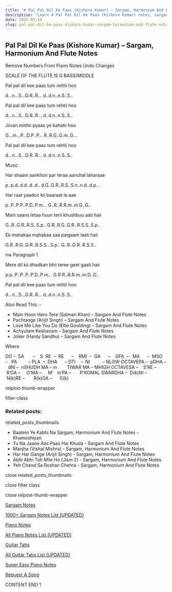 ```yaml
---
title: "# Pal Pal Dil Ke Paas (Kishore Kumar) – Sargam, Harmonium And Flute Notes"
description: "Learn # Pal Pal Dil Ke Paas (Kishore Kumar) notes, sargam, harmonium notations and flute notes. Easy step-by-step tutorial for beginners."
date: 2025-05-19
slug: pal-pal-dil-ke-paas-kishore-kumar-sargam-harmonium-and-flute-notes
---
```


## Pal Pal Dil Ke Paas (Kishore Kumar) – Sargam, Harmonium And Flute Notes

Remove Numbers From Piano Notes
Undo Changes

SCALE OF THE FLUTE IS G BASS/MIDDLE

Pal pal dil kee paas tum rehtii hoo

d…n…S…G.R..R… d..d.n..n.S..S..

Pal pal dil kee paas tum rehtii hoo

d…n…S…G.R..R… d..d.n..n.S..S..

Jiivan miithii pyaas ye kahatii hoo

G…m…P…D.P..P… R..R.G..G.m..G…

Pal pal dil kee paas tum rehtii hoo

d…n…S…G.R..R… d..d.n..n.S..S..

Music

Har shaam aankhon par teraa aanchal laharaae

p..p.d..d.d..d..d.. d.G..G.R..R.S..S.n..n.d..d.p…

Har raat yaadon kii baaraat le aae

p..P..P.P..P.D..P.m… G..R..R.R.m..m.G..G..

Main saans letaa huun terii khushbuu aati haii

G..R..G.R..R.S..S.p.. G.R..R.G..G.R..R.S.S..S.p..

Ek mahakaa mahakaa saa paigaam laati haii

G.R..R.G..G.R..R.S.S…S.p.. G..R..G.R..R.S.S..

nw Paragraph 1

Mere dil kii dhadkan bhii teree geet gaati haii

p.p..P..P..P..P.D..P.m… G.R.R..R.R.m..m.G..G..

Pal pal dil kee paas tum rehtii hoo

d…n…S…G.R..R… d..d.n..n.S..S..



Also Read This :-



* Main Hoon Hero Tera (Salman Khan) – Sargam And Flute Notes
* Pachtaoge (Arijit Singh) – Sargam And Flute Notes
* Love Me Like You Do (Ellie Goulding) – Sargam And Flute Notes
* Achyutam Keshavam – Sargam And Flute Notes
* Joker (Hardy Sandhu) – Sargam And Flute Notes

Where



DO –  SA       –    S  RE  –  RE      –    RMI  –  GA      –    GFA  –   MA      –  MSO  –   PA         – PLA  –  DHA      – DTI    –  NI          – NLOW OCTAVEPA –  pDHA –  dNI –  nSHUDH MA – m        TIWAR MA – MHIGH OCTAVESA –    S’RE –     R’GA –     G’MA –     M’   m’PA –       P’KOMAL SWARDHA –  D(k)NI –       N(k)RE –       R(k)GA –      G(k)



relpost-thumb-wrapper

filter-class

### Related posts:

related_posts_thumbnails

* Baatein Ye Kabhi Na Sargam, Harmonium And Flute Notes - Khamoshiyan
* Tu Na Jaane Aas Paas Hai Khuda - Sargam And Flute Notes
* Manjha (Vishal Mishra) - Sargam, Harmonium And Flute Notes
* Har Har Gange (Arijit Singh) - Sargam, Harmonium And Flute Notes
* Abhi Abhi Toh Mile Ho (Jism 2) - Sargam, Harmonium And Flute Notes
* Yeh Chand Sa Roshan Chehra - Sargam, Harmonium And Flute Notes

close related_posts_thumbnails

close filter class

close relpost-thumb-wrapper

[Sargam Notes](https://www.notationsworld.com/sargam-notes.html)

[1000+ Sargam Notes List (UPDATED)](https://www.notationsworld.com/all-songs-list-sargam-notes.html)

[Piano Notes](https://www.notationsworld.com/piano-notes.html)

[All Piano Notes List (UPDATED)](https://www.notationsworld.com/all-songs-list-piano-notes.html)

[Guitar Tabs](https://www.notationsworld.com/guitar-tabs.html)

[All Guitar Tabs List (UPDATED)](https://www.notationsworld.com/all-songs-list-guitar-tabs.html)

[Super Easy Piano Notes](https://studywall.in/)

[Request A Song](https://www.notationsworld.com/request-a-song.html)

CONTENT END 1

